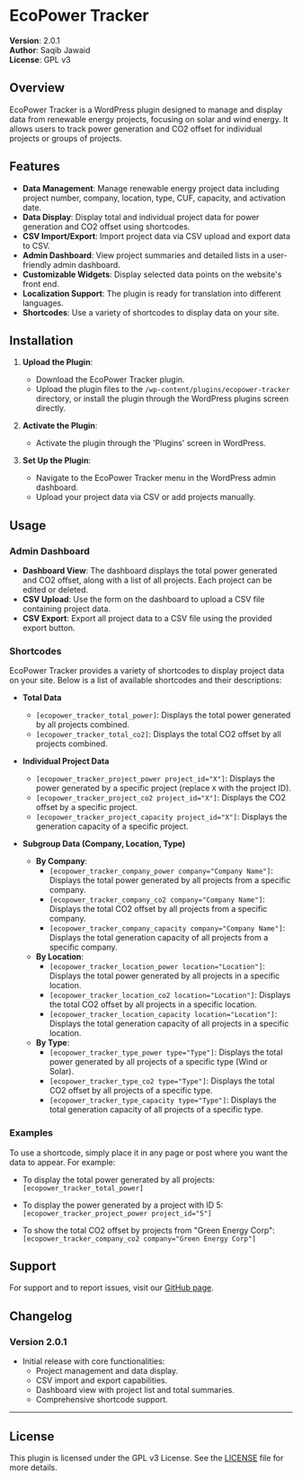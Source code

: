 # EcoPower Tracker

**Version**: 2.0.1  
**Author**: Saqib Jawaid  
**License**: GPL v3

## Overview

EcoPower Tracker is a WordPress plugin designed to manage and display data from renewable energy projects, focusing on solar and wind energy. It allows users to track power generation and CO2 offset for individual projects or groups of projects.

## Features

- **Data Management**: Manage renewable energy project data including project number, company, location, type, CUF, capacity, and activation date.
- **Data Display**: Display total and individual project data for power generation and CO2 offset using shortcodes.
- **CSV Import/Export**: Import project data via CSV upload and export data to CSV.
- **Admin Dashboard**: View project summaries and detailed lists in a user-friendly admin dashboard.
- **Customizable Widgets**: Display selected data points on the website's front end.
- **Localization Support**: The plugin is ready for translation into different languages.
- **Shortcodes**: Use a variety of shortcodes to display data on your site.

## Installation

1. **Upload the Plugin**:
   - Download the EcoPower Tracker plugin.
   - Upload the plugin files to the `/wp-content/plugins/ecopower-tracker` directory, or install the plugin through the WordPress plugins screen directly.

2. **Activate the Plugin**:
   - Activate the plugin through the 'Plugins' screen in WordPress.

3. **Set Up the Plugin**:
   - Navigate to the EcoPower Tracker menu in the WordPress admin dashboard.
   - Upload your project data via CSV or add projects manually.

## Usage

### Admin Dashboard

- **Dashboard View**: The dashboard displays the total power generated and CO2 offset, along with a list of all projects. Each project can be edited or deleted.
- **CSV Upload**: Use the form on the dashboard to upload a CSV file containing project data.
- **CSV Export**: Export all project data to a CSV file using the provided export button.

### Shortcodes

EcoPower Tracker provides a variety of shortcodes to display project data on your site. Below is a list of available shortcodes and their descriptions:

- **Total Data**
  - `[ecopower_tracker_total_power]`: Displays the total power generated by all projects combined.
  - `[ecopower_tracker_total_co2]`: Displays the total CO2 offset by all projects combined.

- **Individual Project Data**
  - `[ecopower_tracker_project_power project_id="X"]`: Displays the power generated by a specific project (replace `X` with the project ID).
  - `[ecopower_tracker_project_co2 project_id="X"]`: Displays the CO2 offset by a specific project.
  - `[ecopower_tracker_project_capacity project_id="X"]`: Displays the generation capacity of a specific project.

- **Subgroup Data (Company, Location, Type)**
  - **By Company**:
    - `[ecopower_tracker_company_power company="Company Name"]`: Displays the total power generated by all projects from a specific company.
    - `[ecopower_tracker_company_co2 company="Company Name"]`: Displays the total CO2 offset by all projects from a specific company.
    - `[ecopower_tracker_company_capacity company="Company Name"]`: Displays the total generation capacity of all projects from a specific company.
  - **By Location**:
    - `[ecopower_tracker_location_power location="Location"]`: Displays the total power generated by all projects in a specific location.
    - `[ecopower_tracker_location_co2 location="Location"]`: Displays the total CO2 offset by all projects in a specific location.
    - `[ecopower_tracker_location_capacity location="Location"]`: Displays the total generation capacity of all projects in a specific location.
  - **By Type**:
    - `[ecopower_tracker_type_power type="Type"]`: Displays the total power generated by all projects of a specific type (Wind or Solar).
    - `[ecopower_tracker_type_co2 type="Type"]`: Displays the total CO2 offset by all projects of a specific type.
    - `[ecopower_tracker_type_capacity type="Type"]`: Displays the total generation capacity of all projects of a specific type.

### Examples

To use a shortcode, simply place it in any page or post where you want the data to appear. For example:

- To display the total power generated by all projects:  
  `[ecopower_tracker_total_power]`

- To display the power generated by a project with ID 5:  
  `[ecopower_tracker_project_power project_id="5"]`

- To show the total CO2 offset by projects from "Green Energy Corp":  
  `[ecopower_tracker_company_co2 company="Green Energy Corp"]`

## Support

For support and to report issues, visit our [GitHub page](https://github.com/saqibj/EcoTracker).

## Changelog

### Version 2.0.1
- Initial release with core functionalities:
  - Project management and data display.
  - CSV import and export capabilities.
  - Dashboard view with project list and total summaries.
  - Comprehensive shortcode support.

---

## License

This plugin is licensed under the GPL v3 License. See the [LICENSE](LICENSE) file for more details.
